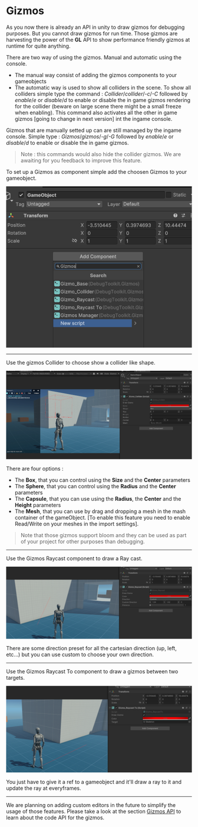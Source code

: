 
# Gizmos

As you now there is already an API in unity to draw gizmos for debugging purposes. But you cannot draw gizmos for run time. Those gizmos are harvesting the power of the **GL** API to show performance friendly gizmos at runtime for quite anything. 

There are two way of using the gizmos. Manual and automatic using the console. 

- The manual way consist of adding the gizmos components to your gameobjects
- The automatic way is used to show all colliders in the scene. To show all colliders simple type the command : *Collider*/*collider*/*-c*/*-C* followed by *enable*/*e* or *disable*/*d* to enable or disable the in game gizmos rendering for the collider (beware on large scene there might be a small freeze when enabling). This command also activates all the other in game gizmos [going to change in next version] int the ingame console.

Gizmos that are manually setted up can are still managed by the ingame console. Simple type : *Gizmos*/*gizmos*/*-g*/*-G* followed by *enable*/*e* or *disable*/*d* to enable or disable the in game gizmos.

> Note : this commands would also hide the collider gizmos. We are awaiting for you feedback to improve this feature. 

To set up a Gizmos as component simple add the choosen Gizmos to your gameobject.

![alt text](../assets/AddGizmos.png)

____
Use the gizmos Collider to choose show a collider like shape. 

![alt text](../assets/ColliderGizmos.png)

There are four options : 
- The **Box**, that you can control using the **Size** and the **Center** parameters
- The **Sphere**, that you can control using the **Radius** and the **Center** parameters
- The **Capsule**, that you can use using the **Radius**, the **Center** and the **Height** parameters
- The **Mesh**, that you can use by drag and dropping a mesh in the mash container of the gameObject. [To enable this feature you need to enable Read/Write on your meshes in the import settings].

> Note that those gizmos support bloom and they can be used as part of your project for other purposes than debugging.

____
Use the Gizmos Raycast component to draw a Ray cast.

![alt text](../assets/GizmosRaycast.png)

There are some direction preset for all the cartesian direction (up, left, etc...) but you can use custom to choose your own direction. 

____
Use the Gizmos Raycast To component to draw a gizmos between two targets.

![alt text](../assets/GizmosRaycastTo.png)

You just have to give it a ref to a gameobject and it'll draw a ray to it and update the ray at everyframes.

___
We are planning on adding custom editors in the future to simplify the usage of those features. Please take a look at the section [Gizmos API](../apis/api_gizmos.md) to learn about the code API for the gizmos.

<div style="page-break-after: always;"></div>